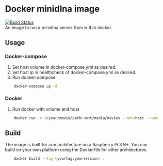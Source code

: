 Docker minidlna image
===
[![Build Status](https://travis-ci.org/officerJones/docker-minidlna.svg?branch=master)](https://travis-ci.org/officerJones/docker-minidlna)  
An image to run a minidlna server from within docker.
## Usage
### Docker-compose
1. Set host volume in docker-compose.yml as desired.
2. Set host ip in healthcheck of docker-compose.yml as desired.
3. Run docker-compose 
```sh
	docker-compose up -d
```
### Docker
1. Run docker with volume and host  
```sh
	docker run -v </your/movie/path>:mnt/media/movies --net=host --name minidlna -p 8200:8200 officerjones/minidlna
```
## Build
The image is built for arm architecture on a Raspberry Pi 3 B+.
You can build on your own platform using the Dockerfile for other architectures.
```sh
	docker build --tag <yourtag:yourversion> .
```